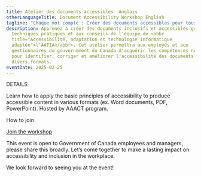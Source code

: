 ```yaml
---
title: Atelier des documents accessibles  Anglais
otherLanguageTitle: Document Accessibility Workshop English
tagline: "Chaque mot compte : Créer des documents accessibles pour tous"
description: Apprenez à créer des documents inclusifs et accessibles grâce aux
  techniques pratiques et aux conseils de l'équipe de <abbr
  title="Accessibilité, adaptation et technologie informatique
  adaptée">l’AATIA</abbr>. Cet atelier permettra aux employés et aux
  gestionnaires du gouvernement du Canada d'acquérir les compétences nécessaires
  pour identifier, corriger et améliorer l'accessibilité des documents dans
  divers formats.
eventDate: 2025-02-25
---
```


DETAILS

Learn how to apply the
basic principles of accessibility to produce accessible content in various
formats (ex. Word documents, PDF, PowerPoint). Hosted by AAACT program.

How to join

[Join the workshop](<>)

This event is open to Government of Canada employees and managers, please share this broadly. Let’s come together to make a lasting impact on accessibility and inclusion in the workplace.

We look forward to seeing you at the event!
